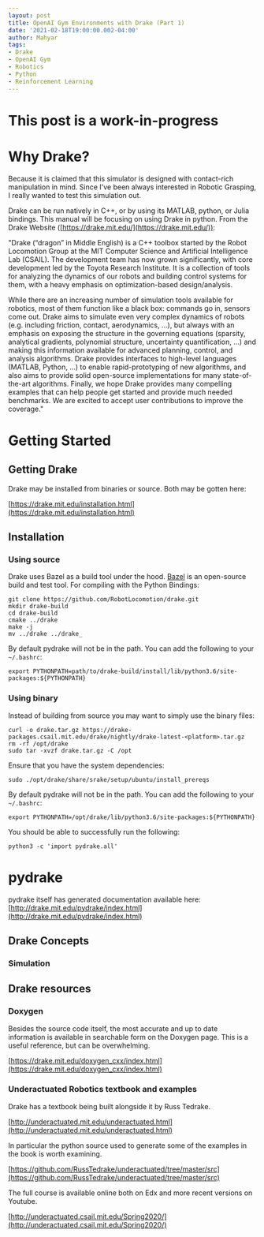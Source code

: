 ```yaml
---
layout: post
title: OpenAI Gym Environments with Drake (Part 1)
date: '2021-02-18T19:00:00.002-04:00'
author: Mahyar
tags:
- Drake
- OpenAI Gym
- Robotics
- Python
- Reinforcement Learning
---
```


# This post is a work-in-progress

# Why Drake?
Because it is claimed that this simulator is designed with contact-rich manipulation in mind. Since I've been always interested in Robotic Grasping, I really wanted to test this simulation out.

Drake can be run natively in C++, or by using its MATLAB, python, or Julia bindings. This manual will be focusing on using Drake in python. From the Drake Website ([https://drake.mit.edu/](https://drake.mit.edu/)):

"Drake (“dragon” in Middle English) is a C++ toolbox started by the Robot Locomotion Group at the MIT Computer Science and Artificial Intelligence Lab (CSAIL). The development team has now grown significantly, with core development led by the Toyota Research Institute. It is a collection of tools for analyzing the dynamics of our robots and building control systems for them, with a heavy emphasis on optimization-based design/analysis.

While there are an increasing number of simulation tools available for robotics, most of them function like a black box: commands go in, sensors come out. Drake aims to simulate even very complex dynamics of robots (e.g. including friction, contact, aerodynamics, …), but always with an emphasis on exposing the structure in the governing equations (sparsity, analytical gradients, polynomial structure, uncertainty quantification, …) and making this information available for advanced planning, control, and analysis algorithms. Drake provides interfaces to high-level languages (MATLAB, Python, …) to enable rapid-prototyping of new algorithms, and also aims to provide solid open-source implementations for many state-of-the-art algorithms. Finally, we hope Drake provides many compelling examples that can help people get started and provide much needed benchmarks. We are excited to accept user contributions to improve the coverage."

# Getting Started

## Getting Drake

Drake may be installed from binaries or source. Both may be gotten here:

[https://drake.mit.edu/installation.html](https://drake.mit.edu/installation.html)

## Installation

### Using source

Drake uses Bazel as a build tool under the hood. [Bazel](https://bazel.build/) is an open-source build and test tool. For compiling with the Python Bindings:

```
git clone https://github.com/RobotLocomotion/drake.git
mkdir drake-build
cd drake-build
cmake ../drake
make -j
mv ../drake ../drake_
```
By default pydrake will not be in the path. You can add the following to your `~/.bashrc`:
```
export PYTHONPATH=path/to/drake-build/install/lib/python3.6/site-packages:${PYTHONPATH}
```


### Using binary 

Instead of building from source you may want to simply use the binary files:

```
curl -o drake.tar.gz https://drake-packages.csail.mit.edu/drake/nightly/drake-latest-<platform>.tar.gz
rm -rf /opt/drake
sudo tar -xvzf drake.tar.gz -C /opt
```
Ensure that you have the system dependencies:

```
sudo ./opt/drake/share/srake/setup/ubuntu/install_prereqs
```

By default pydrake will not be in the path. You can add the following to your `~/.bashrc`:
```
export PYTHONPATH=/opt/drake/lib/python3.6/site-packages:${PYTHONPATH}
```

You should be able to successfully run the following:
```
python3 -c 'import pydrake.all'
```


# pydrake

pydrake itself has generated documentation available here:
[http://drake.mit.edu/pydrake/index.html](http://drake.mit.edu/pydrake/index.html)

## Drake Concepts
### Simulation



## Drake resources

### Doxygen

Besides the source code itself, the most accurate and up to date information is available in searchable form on the Doxygen page. This is a useful reference, but can be overwhelming.

[https://drake.mit.edu/doxygen_cxx/index.html](https://drake.mit.edu/doxygen_cxx/index.html)

### Underactuated Robotics textbook and examples

Drake has a textbook being built alongside it by Russ Tedrake.

[http://underactuated.mit.edu/underactuated.html](http://underactuated.mit.edu/underactuated.html)

In particular the python source used to generate some of the examples in the book is worth examining.

[https://github.com/RussTedrake/underactuated/tree/master/src](https://github.com/RussTedrake/underactuated/tree/master/src)

The full course is available online both on Edx and more recent versions on Youtube.

[http://underactuated.csail.mit.edu/Spring2020/](http://underactuated.csail.mit.edu/Spring2020/)
